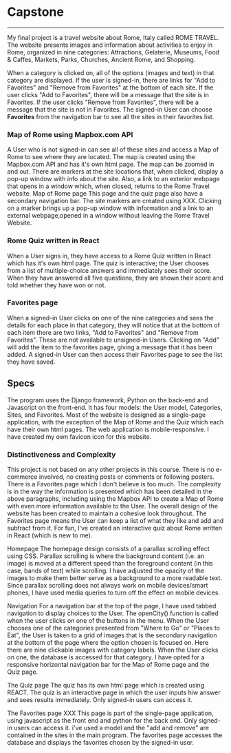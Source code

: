 # Capstone
***
My final project is a travel website about Rome, Italy called ROME TRAVEL. The website presents images and information about activities to enjoy in Rome, organized in nine categories: Attractions, Gelaterie, Museums, Food & Caffes, Markets, Parks, Churches, Ancient Rome, and Shopping.

When a category is clicked on, all of the options (images and text) in that category are displayed. If the user is signed-in, there are links for "Add to Favorites" and "Remove from Favorites" at the bottom of each site. If the user clicks "Add to Favorites", there will be a message that the site is in Favorites. If the user clicks "Remove from Favorites", there will be a message that the site is not in Favorites. The signed-in User can choose **Favorites** from the navigation bar to see all the sites in their favorites list.

### Map of Rome using Mapbox.com API
A User who is not signed-in can see all of these sites and access a Map of Rome to see where they are located. The map is created using the Mapbox.com API and has it's own html page. The map can be zoomed in and out. There are markers at the site locations that, when clicked, display a pop-up window with info about the site. Also, a link to an exterior webpage that opens in a window which, when closed, returns to the Rome Travel website.
Map of Rome page
 This page and the quiz page also have a secondary navigation bar.  The site markers are created using XXX. Clicking on a marker brings up a pop-up window with information and a link to an external webpage,opened in a window without leaving the Rome Travel Website.

### Rome Quiz written in React
When a User signs in, they have access to a Rome Quiz written in React which has it's own html page. The quiz is interactive; the User chooses from a list of multiple-choice answers and immediately sees their score. When they have answered all five questions, they are shown their score and told whether they have won or not.

### Favorites page
When a signed-in User clicks on one of the nine categories and sees the details for each place in that category, they will notice that at the bottom of each item there are two links, "Add to Favorites" and "Remove from Favorites". These are not available to unsigned-in Users. Clicking on "Add" will add the item to the favorites page, giving a message that it has been added. A signed-in User can then access their Favorites page to see the list they have saved.

## Specs
The program uses the Django framework, Python on the back-end and Javascript on the front-end.
It has four models: the User model, Categories, Sites, and Favorites.
Most of the website is designed as a single-page application, with the exception of the Map of Rome and the Quiz which each have their own html pages.
The web application is mobile-responsive.
I have created my own favicon icon for this website.

### Distinctiveness and Complexity
This project is not based on any other projects in this course. There is no e-commerce involved, no creating posts or comments or following posters. There is a Favorites page which I don't believe is too much. The complexity is in the way the information is presented which has been detailed in the above paragraphs, including using the Mapbox API to create a Map of Rome with even more information available to the User. The overall design of the website has been created to maintain a cohesive look throughout. The Favorites page means the User can keep a list of what they like and add and subtract from it. For fun, I've created an interactive quiz about Rome written in React (which is new to me).

Homepage
The homepage design consists of a parallax scrolling effect using CSS. Parallax scrolling is where the background content (i.e. an image) is moved at a different speed than the foreground content (in this case, bands of text) while scrolling. I have adjusted the opacity of the images to make them better serve as a background to a more readable text. Since parallax scrolling does not always work on mobile devices/smart phones, I have used media queries to turn off the effect on mobile devices.

Navigation
For a navigation bar at the top of the page, I have used tabbed navigation to display choices to the User.
The openCity() function is called when the user clicks on one of the buttons in the menu. When the User chooses one of the categories presented from "Where to Go" or "Places to Eat", the User is taken to a grid of images that is the secondary navigation at the bottom of the page where the option chosen is focused on. Here there are nine clickable images with category labels. When the User clicks on one, the database is accessed for that category. I have opted for a responsive horizontal navigation bar for the Map of Rome page and the Quiz page.





The Quiz page
The quiz has its own html page which is created using REACT. The quiz is an interactive page in which the user inputs hiw answer and sees results immediately. Only signed-in users can access it.

The Favorites page XXX
This page is part of the single-page application, using javascript as the front end and python for the back end. Only signed-in users can access it. i've used a model and the "add and remove" are contained in the sites in the main program. The favorites page accesses the database and displays the favorites chosen by the signed-in user.